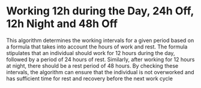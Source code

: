 # Working 12h during the Day, 24h Off, 12h Night and 48h Off
This algorithm determines the working intervals for a given period based on a formula that takes into account the hours of work and rest. The formula stipulates that an individual should work for 12 hours during the day, followed by a period of 24 hours of rest. Similarly, after working for 12 hours at night, there should be a rest period of 48 hours. By checking these intervals, the algorithm can ensure that the individual is not overworked and has sufficient time for rest and recovery before the next work cycle
